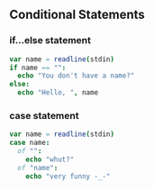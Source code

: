## Conditional Statements

### if...else statement

```nim
var name = readline(stdin)
if name == "":
  echo "You don't have a name?"
else:
  echo "Hello, ", name
```

### case statement

```nim
var name = readline(stdin)
case name:
  of "":
    echo "whut?"
  of "name":
    echo "very funny -_-"
```
